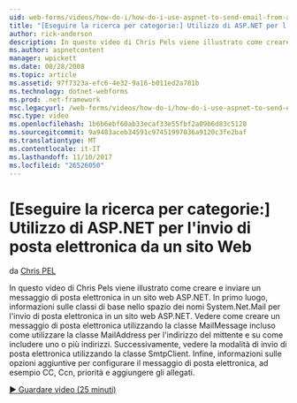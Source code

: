 ```yaml
---
uid: web-forms/videos/how-do-i/how-do-i-use-aspnet-to-send-email-from-a-web-site
title: "[Eseguire la ricerca per categorie:] Utilizzo di ASP.NET per l'invio di posta elettronica da un sito Web | Documenti Microsoft"
author: rick-anderson
description: In questo video di Chris Pels viene illustrato come creare e inviare un messaggio di posta elettronica in un sito web ASP.NET. In primo luogo, vedere le classi di base in f dello spazio dei nomi System.Net.Mail...
ms.author: aspnetcontent
manager: wpickett
ms.date: 08/28/2008
ms.topic: article
ms.assetid: 97f7323a-efc6-4e32-9a16-b011ed2a781b
ms.technology: dotnet-webforms
ms.prod: .net-framework
msc.legacyurl: /web-forms/videos/how-do-i/how-do-i-use-aspnet-to-send-email-from-a-web-site
msc.type: video
ms.openlocfilehash: 1b6b6ebf60ab33ecaf33e55fbf2a09b6d83c5120
ms.sourcegitcommit: 9a9483aceb34591c97451997036a9120c3fe2baf
ms.translationtype: MT
ms.contentlocale: it-IT
ms.lasthandoff: 11/10/2017
ms.locfileid: "26526050"
---
```

<a name="how-do-i-use-aspnet-to-send-email-from-a-web-site"></a>[Eseguire la ricerca per categorie:] Utilizzo di ASP.NET per l'invio di posta elettronica da un sito Web
====================
da [Chris PEL](https://twitter.com/chrispels)

In questo video di Chris Pels viene illustrato come creare e inviare un messaggio di posta elettronica in un sito web ASP.NET. In primo luogo, informazioni sulle classi di base nello spazio dei nomi System.Net.Mail per l'invio di posta elettronica in un sito web ASP.NET. Vedere come creare un messaggio di posta elettronica utilizzando la classe MailMessage incluso come utilizzare la classe MailAddress per l'indirizzo del mittente e su come includere uno o più indirizzi. Successivamente, vedere la modalità di invio di posta elettronica utilizzando la classe SmtpClient. Infine, informazioni sulle opzioni aggiuntive per configurare il messaggio di posta elettronica, ad esempio CC, Ccn, priorità e aggiungere gli allegati.

[&#9654; Guardare video (25 minuti)](https://channel9.msdn.com/Blogs/ASP-NET-Site-Videos/how-do-i-use-aspnet-to-send-email-from-a-web-site)
